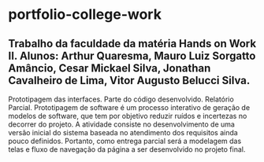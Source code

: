 # portfolio-college-work
Trabalho da faculdade da matéria Hands on Work II. 
Alunos: Arthur Quaresma, Mauro Luiz Sorgatto Amâncio, Cesar Mickael Silva, Jonathan Cavalheiro de Lima, Vitor Augusto Belucci Silva.
-----------------------------------------------------------------

Prototipagem das interfaces.
Parte do código desenvolvido.
Relatório Parcial.
Prototipagem de software é um processo interativo de geração de modelos de software,
que tem por objetivo reduzir ruídos e incertezas no decorrer do projeto. A atividade consiste no
desenvolvimento de uma versão inicial do sistema baseada no atendimento dos requisitos ainda
pouco definidos. Portanto, como entrega parcial será a modelagem das telas e fluxo de navegação
da página a ser desenvolvido no projeto final.

